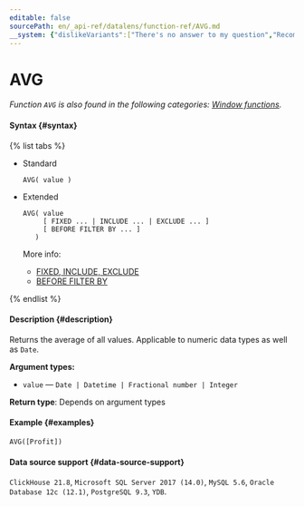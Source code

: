 ```yaml
---
editable: false
sourcePath: en/_api-ref/datalens/function-ref/AVG.md
__system: {"dislikeVariants":["There's no answer to my question","Recommendations aren't helpful","Content does not match the title","Other"]}
---
```


# AVG

_Function `AVG` is also found in the following categories: [Window functions](AVG_WINDOW.md)._

#### Syntax {#syntax}

{% list tabs %}

- Standard

  ```
  AVG( value )
  ```

- Extended

  ```
  AVG( value
       [ FIXED ... | INCLUDE ... | EXCLUDE ... ]
       [ BEFORE FILTER BY ... ]
     )
  ```

  More info:
  - [FIXED, INCLUDE, EXCLUDE](aggregation-functions.md#syntax-lod)
  - [BEFORE FILTER BY](aggregation-functions.md#syntax-before-filter-by)

{% endlist %}

#### Description {#description}
Returns the average of all values. Applicable to numeric data types as well as `Date`.

**Argument types:**
- `value` — `Date | Datetime | Fractional number | Integer`


**Return type**: Depends on argument types

#### Example {#examples}

```
AVG([Profit])
```


#### Data source support {#data-source-support}

`ClickHouse 21.8`, `Microsoft SQL Server 2017 (14.0)`, `MySQL 5.6`, `Oracle Database 12c (12.1)`, `PostgreSQL 9.3`, `YDB`.
